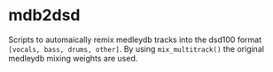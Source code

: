 # mdb2dsd

Scripts to automaically remix medleydb tracks into the dsd100 format `[vocals, bass, drums, other]`. 
By using `mix_multitrack()` the original medleydb mixing weights are used.
